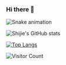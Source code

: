 ### Hi there 👋

![Snake animation](https://github.com/xu-shi-jie/xu-shi-jie/blob/output/github-contribution-grid-snake.svg)

![Shijie's GitHub stats](https://github-readme-stats.vercel.app/api?username=xu-shi-jie&show_icons=true&theme=tokyonight)

[![Top Langs](https://github-readme-stats.vercel.app/api/top-langs/?username=xu-shi-jie&layout=compact)](https://github.com/xu-shi-jie/github-readme-stats)

![Visitor Count](https://profile-counter.glitch.me/xu-shi-jie/count.svg) 

<!--
**xu-shi-jie/xu-shi-jie** is a ✨ _special_ ✨ repository because its `README.md` (this file) appears on your GitHub profile.

Here are some ideas to get you started:

- 🔭 I’m currently working on ...
- 🌱 I’m currently learning ...
- 👯 I’m looking to collaborate on ...
- 🤔 I’m looking for help with ...
- 💬 Ask me about ...
- 📫 How to reach me: ...
- 😄 Pronouns: ...
- ⚡ Fun fact: ...
-->
